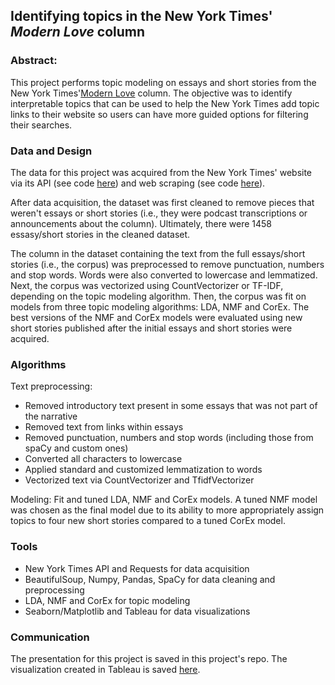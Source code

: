 ## Identifying topics in the New York Times' *Modern Love* column

### Abstract:

This project performs topic modeling on essays and short stories from the New York Times'[Modern Love](https://www.nytimes.com/column/modern-love) column. The objective was to identify interpretable topics that can be used to help the New York Times add topic links to their website so users can have more guided options for filtering their searches.

### Data and Design

The data for this project was acquired from the New York Times' website via its API (see code [here](https://github.com/chloebs4590/NLP-Unsupervised-Learning/blob/master/NY%20Times%20API%20data%20extraction.ipynb)) and web scraping (see code [here](https://github.com/chloebs4590/NLP-Unsupervised-Learning/blob/master/Essays%20Web%20Scraping.ipynb)).

After data acquisition, the dataset was first cleaned to remove pieces that weren't essays or short stories (i.e., they were podcast transcriptions or announcements about the column). Ultimately, there were 1458 essasy/short stories in the cleaned dataset.

The column in the dataset containing the text from the full essays/short stories (i.e., the corpus) was preprocessed to remove punctuation, numbers and stop words. Words were also converted to lowercase and lemmatized. Next, the corpus was vectorized using CountVectorizer or TF-IDF, depending on the topic modeling algorithm. Then, the corpus was fit on models from three topic modeling algorithms: LDA, NMF and CorEx. The best versions of the NMF and CorEx models were evaluated using new short stories published after the initial essays and short stories were acquired.

### Algorithms

Text preprocessing:
- Removed introductory text present in some essays that was not part of the narrative
- Removed text from links within essays
- Removed punctuation, numbers and stop words (including those from spaCy and custom ones)
- Converted all characters to lowercase
- Applied standard and customized lemmatization to words
- Vectorized text via CountVectorizer and TfidfVectorizer

Modeling:
Fit and tuned LDA, NMF and CorEx models. A tuned NMF model was chosen as the final model due to its ability to more appropriately assign topics to four new short stories compared to a tuned CorEx model.

### Tools
- New York Times API and Requests for data acquisition
- BeautifulSoup, Numpy, Pandas, SpaCy for data cleaning and preprocessing
- LDA, NMF and CorEx for topic modeling
- Seaborn/Matplotlib and Tableau for data visualizations

### Communication

The presentation for this project is saved in this project's repo. The visualization created in Tableau is saved [here](https://public.tableau.com/app/profile/chloe.bergsma.safar/viz/ChartforMetis5Project-NLPandUnsupervisedLearning/ofDocsperTopicDash?publish=yes).
